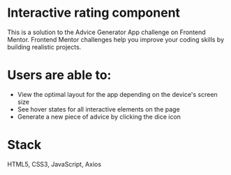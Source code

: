 # Interactive rating component
This is a solution to the Advice Generator App challenge on Frontend Mentor. Frontend Mentor challenges help you improve your coding skills by building realistic projects.

# Users are able to:

- View the optimal layout for the app depending on the device's screen size
- See hover states for all interactive elements on the page
- Generate a new piece of advice by clicking the dice icon

# Stack
HTML5, CSS3, JavaScript, Axios
